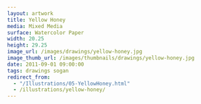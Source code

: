 ```yaml
---
layout: artwork
title: Yellow Honey
media: Mixed Media
surface: Watercolor Paper
width: 20.25
height: 29.25
image_url: /images/drawings/yellow-honey.jpg
image_thumb_url: /images/thumbnails/drawings/yellow-honey.jpg
date: 2011-09-01 09:00:00
tags: drawings sogan
redirect_from:
  - "/Illustrations/05-YellowHoney.html"
  - /illustrations/yellow-honey/
---
```

